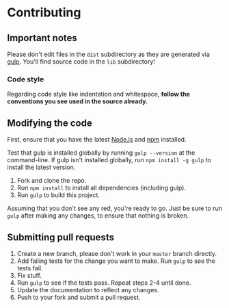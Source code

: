# Contributing

## Important notes
Please don't edit files in the `dist` subdirectory as they are generated via [gulp](https://github.com/gulpjs/gulp). You'll find source code in the `lib` subdirectory!

### Code style
Regarding code style like indentation and whitespace, **follow the conventions you see used in the source already.**

## Modifying the code
First, ensure that you have the latest [Node.js](https://nodejs.org/) and [npm](https://npmjs.org/) installed.

Test that gulp is installed globally by running `gulp --version` at the command-line.  If gulp isn't installed globally, run `npm install -g gulp` to install the latest version.

1. Fork and clone the repo.
1. Run `npm install` to install all dependencies (including gulp).
1. Run `gulp` to build this project.

Assuming that you don't see any red, you're ready to go. Just be sure to run `gulp` after making any changes, to ensure that nothing is broken.

## Submitting pull requests

1. Create a new branch, please don't work in your `master` branch directly.
1. Add failing tests for the change you want to make. Run `gulp` to see the tests fail.
1. Fix stuff.
1. Run `gulp` to see if the tests pass. Repeat steps 2-4 until done.
1. Update the documentation to reflect any changes.
1. Push to your fork and submit a pull request.

